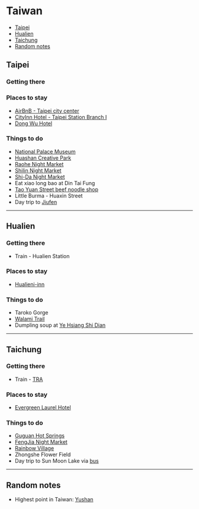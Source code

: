 # Taiwan

* [Taipei](#taipei)
* [Hualien](#hualien)
* [Taichung](#taichung)
* [Random notes](#random)

## <a name="taipei"></a> Taipei

### Getting there

### Places to stay
* [AirBnB - Taipei city center](https://www.airbnb.ca/rooms/1120793?locale=en)
* [CityInn Hotel - Taipei Station Branch I](http://www.tripadvisor.com/Hotel_Review-g293913-d1144583-Reviews-CityInn_Hotel_Taipei_Station_Branch_I-Taipei.html)
* [Dong Wu Hotel](http://www.booking.com/hotel/tw/dongwu.html?aid=825461)

### Things to do

* [National Palace Museum](http://www.npm.gov.tw/en/)
* [Huashan Creative Park](http://www.huashan1914.com/en/index.html)
* [Raohe Night Market](http://www.tripadvisor.com/Attraction_Review-g293913-d561371-Reviews-Raohe_Street_Night_Market-Taipei.html)
* [Shilin Night Market](https://en.wikipedia.org/wiki/Shilin_Night_Market)
* [Shi-Da Night Market](https://guidetotaipei.com/visit/shi-da-night-market-%E5%B8%AB%E5%A4%A7%E5%A4%9C%E5%B8%82)
* Eat xiao long bao at Din Tai Fung
* [Tao Yuan Street beef noodle shop](https://www.google.com/maps/dir/25.04192,121.508881/15,+TaoYuan+Street,+Taipei,+Taiwan/@25.0416457,121.5075822,17z/data=!3m1!4b1!4m10!4m9!1m1!4e1!1m5!1m1!1s0x3442a90a4d56a08f:0x77dac3a18ddb0eed!2m2!1d121.510575!2d25.041653!3e2?hl=en)
* Little Burma - Huaxin Street
* Day trip to [Jiufen](http://en.rocketnews24.com/2012/12/18/%E3%80%90photos%E3%80%91-taiwans-jiufen-the-real-world-inspiration-for-studio-ghiblis-spirited-away/)

<hr />

## <a name="hualien"></a> Hualien

### Getting there

* Train - Hualien Station

### Places to stay

* [Hualieni-inn](http://www.tripadvisor.com/Hotel_Review-g297907-d4086213-Reviews-Hualieni_inn-Hualien.html)

### Things to do

* Taroko Gorge
* [Walami Trail](http://www.tripadvisor.com/Attraction_Review-g297907-d6554720-Reviews-Walami_Trail-Hualien.html)
* Dumpling soup at [Ye Hsiang Shi Dian](http://www.lonelyplanet.com/taiwan/east-coast/hualien/restaurants/asian/ye-hsiang-shi-dian)

<hr />

## <a name="taichung"></a> Taichung

### Getting there

* Train - [TRA](http://twtraffic.tra.gov.tw/twrail/English/e_index.aspx#)

### Places to stay

* [Evergreen Laurel Hotel](http://www.tripadvisor.com/Hotel_Review-g297910-d455374-Reviews-Evergreen_Laurel_Hotel-Taichung.html)

### Things to do

* [Guguan Hot Springs](http://www.tripadvisor.com/Attraction_Review-g297910-d6366821-Reviews-Guguan_Hot_Springs_Park-Taichung.html)
* [FengJia Night Market](http://www.tripadvisor.com/Attraction_Review-g297910-d2373958-Reviews-FengJia_Night_Market-Taichung.html)
* [Rainbow Village](http://www.amusingplanet.com/2011/12/rainbow-village-of-taichung-taiwan.html)
* Zhongshe Flower Field
* Day trip to Sun Moon Lake via [bus](http://magictravelblog.com/2012/12/how-to-get-from-taichung-to-sun-moon-lake-easily/)

<hr />

## <a name="random"></a> Random notes

* Highest point in Taiwan: [Yushan](http://en.wikipedia.org/wiki/Yushan_%28mountain%29)
